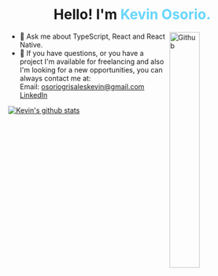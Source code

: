 <h1 align="center">Hello! I'm <span style="color: #66d6fc"> Kevin Osorio. </span></h1>

<a href="https://www.kdev-portfolio.netlify.app/" target='_blank'><img width="35%" align="right" alt="Github" src="https://user-images.githubusercontent.com/48678280/88862734-4903af80-d201-11ea-968b-9c939d88a37c.gif" /></a>

- 💬 Ask me about TypeScript, React and React Native.
- 💼 If you have questions, or you have a project I'm available for freelancing and also I'm looking for a new opportunities, you can always contact me at: <br />Email: osoriogrisaleskevin@gmail.com <br><a href="https://www.linkedin.com/in/kevin-osorio-50b3861a9/">LinkedIn</a>



[![Kevin's github stats](https://github-readme-stats.vercel.app/api?username=k3v1n0s0r10&show_icons=true&theme=dark)](https://github.com/anuraghazra/github-readme-stats)

